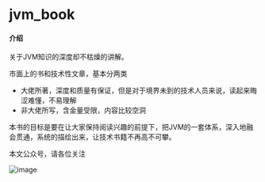 # jvm_book

#### 介绍
关于JVM知识的深度却不枯燥的讲解。

市面上的书和技术性文章，基本分两类


- 大佬所著，深度和质量有保证，但是对于境界未到的技术人员来说，读起来晦涩难懂，不易理解
- 非大佬所写，含金量受限，内容比较空洞


本书的目标是要在让大家保持阅读兴趣的前提下，把JVM的一套体系，深入地融会贯通，系统的描绘出来，让技术书籍不再高不可攀。

本文公众号，请各位关注

![image](https://user-images.githubusercontent.com/9123837/172631750-289b80b1-d393-40ec-95bb-de20ad70d4e1.png)
